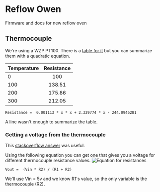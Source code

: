 # Reflow Owen

Firmware and docs for new reflow oven 

## Thermocouple

We're using a WZP PT100. There is a
[table for it](http://www.micropik.com/PDF/pt100.pdf)
but you can summarize them with a quadratic equation.

| Temperature   | Resistance    |
| ------------- |:-------------:|
| 0             | 100           |
| 100           | 138.51        |
| 200           | 175.86        |
| 300           | 212.05        |


    Resistance =  0.001113 * x * x + 2.329774 * x - 244.0946281

A line wasn't enough to summarize the table.

### Getting a voltage from the thermocouple

This [stackoverflow answer](http://stackoverflow.com/a/35302628/224184) was useful.

Using the following equation you can get one that gives you a voltage for different thermocouple resistance values.
![Equation for resistances](images/images/r1r2vinvout.png "Equation for resistances")

    Vout =  (Vin * R2) / (R1 + R2)

We'll use Vin = 5v and we know R1's value, so the only variable is the thermocouple (R2).

